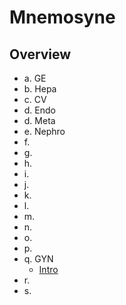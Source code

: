 # Mnemosyne


## Overview

- a. GE
	<!-- - [Intro](a_GE/Intro/) -->
	<!-- - Oesophagus -->
	<!-- - Stomach -->
	<!-- -  -->
- b. Hepa
- c. CV
- d. Endo
- d. Meta
- e. Nephro
- f.
- g.
- h.
- i.
- j.
- k. 
- l.
- m.
- n.
- o.
- p.
- q. GYN
	- [Intro](q_GYN/intro.md)
- r.
- s.

